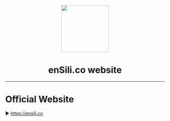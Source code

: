 <p align=center>
  <img height="150px" src="https://github.com/enSili-co/ensili.co/raw/main/images/logo.png"/>
</p>
<h1 align=center>enSili.co website</h1>

---

# Official Website

▶︎ https://ensili.co

